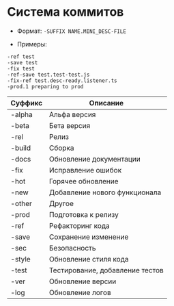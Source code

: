 # Система коммитов

- Формат: `-SUFFIX NAME.MINI_DESC-FILE`

- Примеры:
```
-ref test
-save test
-fix test
-ref-save test.test-test.js
-fix-ref test.desc-ready.listener.ts
-prod.1 preparing to prod
```

| Суффикс  | Описание                           |
| -------- | ---------------------------------- |
| -alpha   | Альфа версия                       |
| -beta    | Бета версия                        |
| -rel     | Релиз                              |
| -build   | Сборка                             |
| -docs    | Обновление документации            |
| -fix     | Исправление ошибок                 |
| -hot     | Горячее обновление                 |
| -new     | Добавление нового функционала      |
| -other   | Другое                             |
| -prod    | Подготовка к релизу                |
| -ref     | Рефакторинг кода                   |
| -save    | Сохранение изменение               |
| -sec     | Безопасность                       |
| -style   | Обновление стиля кода              |
| -test    | Тестирование, добавление тестов    |
| -ver     | Обновление версии                  |
| -log     | Обновление логов                   |